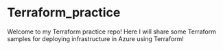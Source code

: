 # Terraform_practice

Welcome to my Terraform practice repo!
Here I will share some Terraform samples for deploying infrastructure in Azure using Terraform!
